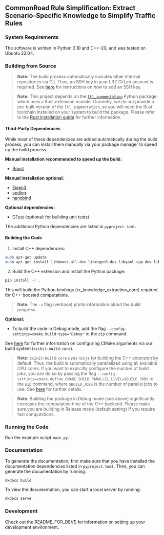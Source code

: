 ## CommonRoad Rule Simplification: Extract Scenario-Specific Knowledge to Simplify Traffic Rules

### System Requirements

The software is written in Python 3.10 and C++-20, and was tested on Ubuntu 22.04.

### Building from Source

> **Note:** The build process automatically includes other internal repositories via Git.
> Thus, an SSH key in your LRZ GitLab account is required.
> See [here](https://docs.gitlab.com/ee/ssh/) for instructions on how to add an SSH key.

> **Note:** This project depends on the [`ltl_augmentation`](https://gitlab.lrz.de/cps/ltl-augmentation) Python package,
> which uses a Rust extension module.
> Currently, we do not provide a pre-built version of the `ltl_augmentation`, so you will need the Rust toolchain
> installed on your system to build the package.
> Please refer to the [Rust installation guide](https://www.rust-lang.org/tools/install) for further information.

#### Third-Party Dependencies

While most of these dependencies are added automatically during the build process, you can install them manually via
your package manager to speed up the build process.

**Manual installation recommended to speed up the build:**

- [Boost](https://www.boost.org/)

**Manual installation optional:**

- [Eigen3](https://eigen.tuxfamily.org/)
- [spdlog](https://github.com/gabime/spdlog)
- [nanobind](https://github.com/wjakob/nanobind)

**Optional dependencies:**

- [GTest](https://google.github.io/googletest/) (optional: for building unit tests)

The additional Python dependencies are listed in `pyproject.toml`.

#### Building the Code

1. Install C++ dependencies:

```bash
sudo apt-get update
sudo apt-get install libboost-all-dev libeigen3-dev libyaml-cpp-dev libspdlog-dev libgtest-dev libgmock-dev
```

2. Build the C++ extension and install the Python package:

```bash
pip install -v .
```

This will build the Python bindings (cr_knowledge_extraction_core) required for C++-boosted computations.

> **Note**: The `-v` flag (verbose) prints information about the build progress

**Optional:**

- To build the code in Debug mode, add the flag `--config-settings=cmake.build-type="Debug"` to the `pip` command.

See [here](https://scikit-build-core.readthedocs.io/en/latest/configuration.html#configuring-cmake-arguments-and-defines)
for further information on configuring CMake arguments via our build system (`scikit-build-core`).

> **Note**: `scikit-build-core` uses `ninja` for building the C++ extension by default.
> Thus, the build is automatically parallelized using all available CPU cores.
> If you want to explicitly configure the number of build jobs, you can do so by passing the
> flag `--config-settings=cmake.define.CMAKE_BUILD_PARALLEL_LEVEL=$BUILD_JOBS` to the `pip` command, where `$BUILD_JOBS`
> is the number of parallel jobs to use.
> See [here](https://scikit-build-core.readthedocs.io/en/latest/faqs.html#multithreaded-builds) for further details.

> **Note**: Building the package in Debug mode (see above) significantly increases the computation time of the C++
> backend. Please make sure you are building in Release mode (default setting) if you require fast computations.

### Running the Code

Run the example script `main.py`.

### Documentation

To generate the documentation, first make sure that you have installed the documentation dependencies listed in `pyproject.toml`.
Then, you can generate the documentation by running:
```bash
mkdocs build
```

To view the documentation, you can start a local server by running:
```bash
mkdocs serve
```

### Development

Check out the [README_FOR_DEVS](./readme/README_FOR_DEVS.md) for information on setting up your development environment.
